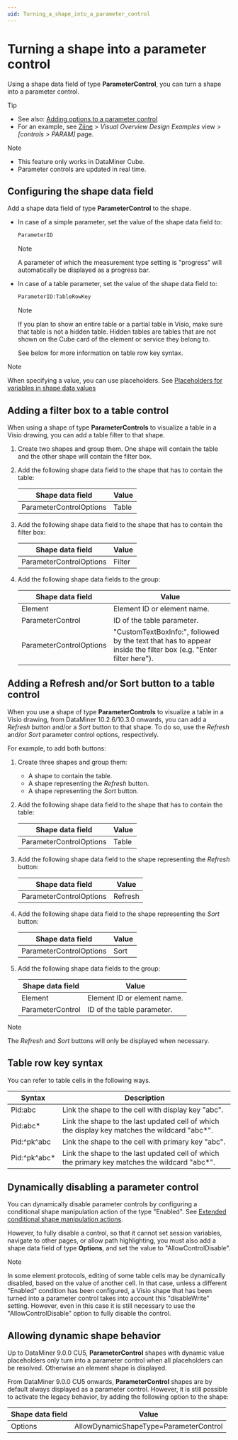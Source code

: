 ```yaml
---
uid: Turning_a_shape_into_a_parameter_control
---
```


# Turning a shape into a parameter control

Using a shape data field of type **ParameterControl**, you can turn a shape into a parameter control.

> [!TIP]
>
> - See also: [Adding options to a parameter control](xref:Adding_options_to_a_parameter_control)
> - For an example, see [Ziine](xref:ZiineDemoSystem) > *Visual Overview Design Examples* view > *[controls > PARAM]* page.

> [!NOTE]
>
> - This feature only works in DataMiner Cube.
> - Parameter controls are updated in real time.

## Configuring the shape data field

Add a shape data field of type **ParameterControl** to the shape.

- In case of a simple parameter, set the value of the shape data field to:

  ```txt
  ParameterID
  ```

  > [!NOTE]
  > A parameter of which the measurement type setting is "progress" will automatically be displayed as a progress bar.

- In case of a table parameter, set the value of the shape data field to:

  ```txt
  ParameterID:TableRowKey
  ```

  > [!NOTE]
  > If you plan to show an entire table or a partial table in Visio, make sure that table is not a hidden table. Hidden tables are tables that are not shown on the Cube card of the element or service they belong to.

  See below for more information on table row key syntax.

> [!NOTE]
> When specifying a value, you can use placeholders. See [Placeholders for variables in shape data values](xref:Placeholders_for_variables_in_shape_data_values)

## Adding a filter box to a table control

When using a shape of type **ParameterControls** to visualize a table in a Visio drawing, you can add a table filter to that shape.

1. Create two shapes and group them. One shape will contain the table and the other shape will contain the filter box.

1. Add the following shape data field to the shape that has to contain the table:

   | Shape data field        | Value |
   | ----------------------- | ----- |
   | ParameterControlOptions | Table |

1. Add the following shape data field to the shape that has to contain the filter box:

   | Shape data field        | Value  |
   | ----------------------- | ------ |
   | ParameterControlOptions | Filter |

1. Add the following shape data fields to the group:

   | Shape data field        | Value                                                                                                           |
   | ----------------------- | --------------------------------------------------------------------------------------------------------------- |
   | Element                 | Element ID or element name.                                                                                     |
   | ParameterControl        | ID of the table parameter.                                                                                      |
   | ParameterControlOptions | "CustomTextBoxInfo:", followed by the text that has to appear inside the filter box (e.g. "Enter filter here"). |

## Adding a Refresh and/or Sort button to a table control

When you use a shape of type **ParameterControls** to visualize a table in a Visio drawing, from DataMiner 10.2.6/10.3.0 onwards, you can add a *Refresh* button and/or a *Sort* button to that shape. To do so, use the *Refresh* and/or *Sort* parameter control options, respectively.

For example, to add both buttons:

1. Create three shapes and group them:

   - A shape to contain the table.
   - A shape representing the *Refresh* button.
   - A shape representing the *Sort* button.

1. Add the following shape data field to the shape that has to contain the table:

   | Shape data field        | Value |
   | ----------------------- | ----- |
   | ParameterControlOptions | Table |

1. Add the following shape data field to the shape representing the *Refresh* button:

   | Shape data field        | Value   |
   | ----------------------- | ------- |
   | ParameterControlOptions | Refresh |

1. Add the following shape data field to the shape representing the *Sort* button:

   | Shape data field        | Value  |
   | ----------------------- | ------ |
   | ParameterControlOptions | Sort   |

1. Add the following shape data fields to the group:

   | Shape data field        | Value                                                                                                           |
   | ----------------------- | --------------------------------------------------------------------------------------------------------------- |
   | Element                 | Element ID or element name.                                                                                     |
   | ParameterControl        | ID of the table parameter.                                                                                      |

> [!NOTE]
> The *Refresh* and *Sort* buttons will only be displayed when necessary.

## Table row key syntax

You can refer to table cells in the following ways.

| Syntax        | Description                                                                                    |
| ------------- | ---------------------------------------------------------------------------------------------- |
| Pid:abc       | Link the shape to the cell with display key "abc".                                             |
| Pid:abc\*     | Link the shape to the last updated cell of which the display key matches the wildcard "abc\*". |
| Pid:^pk^abc   | Link the shape to the cell with primary key "abc".                                             |
| Pid:^pk^abc\* | Link the shape to the last updated cell of which the primary key matches the wildcard "abc\*". |

## Dynamically disabling a parameter control

You can dynamically disable parameter controls by configuring a conditional shape manipulation action of the type "Enabled". See [Extended conditional shape manipulation actions](xref:Extended_conditional_shape_manipulation_actions).

However, to fully disable a control, so that it cannot set session variables, navigate to other pages, or allow path highlighting, you must also add a shape data field of type **Options**, and set the value to "AllowControlDisable".

> [!NOTE]
> In some element protocols, editing of some table cells may be dynamically disabled, based on the value of another cell. In that case, unless a different "Enabled" condition has been configured, a Visio shape that has been turned into a parameter control takes into account this "disableWrite" setting. However, even in this case it is still necessary to use the "AllowControlDisable" option to fully disable the control.

## Allowing dynamic shape behavior

Up to DataMiner 9.0.0 CU5, **ParameterControl** shapes with dynamic value placeholders only turn into a parameter control when all placeholders can be resolved. Otherwise an element shape is displayed.

From DataMiner 9.0.0 CU5 onwards, **ParameterControl** shapes are by default always displayed as a parameter control. However, it is still possible to activate the legacy behavior, by adding the following option to the shape:

| Shape data field | Value                                  |
| ---------------- | -------------------------------------- |
| Options          | AllowDynamicShapeType=ParameterControl |
